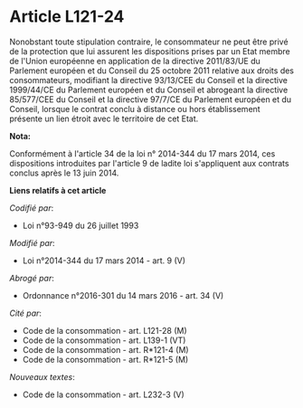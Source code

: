 # Article L121-24

Nonobstant toute stipulation contraire, le consommateur ne peut être privé de la protection que lui assurent les dispositions
prises par un Etat membre de l'Union européenne en application de la directive 2011/83/UE du Parlement européen et du Conseil
du 25 octobre 2011 relative aux droits des consommateurs, modifiant la directive 93/13/CEE du Conseil et la directive
1999/44/CE du Parlement européen et du Conseil et abrogeant la directive 85/577/CEE du Conseil et la directive 97/7/CE du
Parlement européen et du Conseil, lorsque le contrat conclu à distance ou hors établissement présente un lien étroit avec le
territoire de cet Etat.

**Nota:**

Conformément à l'article 34 de la loi n° 2014-344 du 17 mars 2014, ces dispositions introduites par l'article 9 de ladite loi
s'appliquent aux contrats conclus après le 13 juin 2014.

**Liens relatifs à cet article**

_Codifié par_:

  - Loi n°93-949 du 26 juillet 1993

_Modifié par_:

  - Loi n°2014-344 du 17 mars 2014 - art. 9 (V)

_Abrogé par_:

  - Ordonnance n°2016-301 du 14 mars 2016 - art. 34 (V)

_Cité par_:

  - Code de la consommation - art. L121-28 (M)
  - Code de la consommation - art. L139-1 (VT)
  - Code de la consommation - art. R*121-4 (M)
  - Code de la consommation - art. R*121-5 (M)

_Nouveaux textes_:

  - Code de la consommation - art. L232-3 (V)
